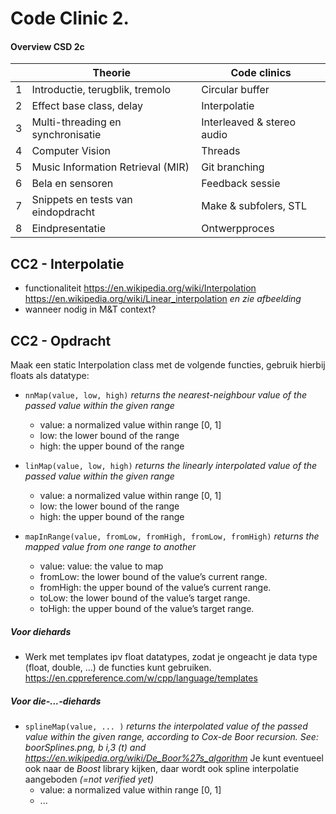 
# Code Clinic 2.

#### Overview CSD 2c
|   | Theorie                             |Code clinics               |
|---|---|---|
| 1 | Introductie, terugblik, tremolo     |Circular buffer            |
| 2 | Effect base class, delay            |Interpolatie               |
| 3 | Multi-threading en synchronisatie   |Interleaved & stereo audio |
| 4 | Computer Vision                     |Threads                    |
| 5 | Music Information Retrieval (MIR)   |Git branching              |
| 6 | Bela en sensoren                    |Feedback sessie            |
| 7 | Snippets en tests van eindopdracht  |Make & subfolers, STL      |
| 8 | Eindpresentatie                     |Ontwerpproces              |



## CC2 - Interpolatie
* functionaliteit
  https://en.wikipedia.org/wiki/Interpolation
  https://en.wikipedia.org/wiki/Linear_interpolation
  _en zie afbeelding_
* wanneer nodig in M&T context?

## CC2 - Opdracht
Maak een static Interpolation class met de volgende functies, gebruik hierbij floats als datatype:
* `nnMap(value, low, high)`
  _returns the nearest-neighbour value of the passed value within the given range_
    * value: a normalized value within range [0, 1]
    * low: the lower bound of the range
    * high: the upper bound of the range

* `linMap(value, low, high)`
  _returns the linearly interpolated value of the passed value within the given range_
    * value: a normalized value within range [0, 1]
    * low: the lower bound of the range
    * high: the upper bound of the range

* `mapInRange(value, fromLow, fromHigh, fromLow, fromHigh)`
  _returns the mapped value from one range to another_
    * value: value: the value to map
    * fromLow: the lower bound of the value’s current range.
    * fromHigh: the upper bound of the value’s current range.
    * toLow: the lower bound of the value’s target range.
    * toHigh: the upper bound of the value’s target range.


##### *Voor diehards*
* Werk met templates ipv float datatypes, zodat je ongeacht je data type (float, double, ...) de functies kunt gebruiken. https://en.cppreference.com/w/cpp/language/templates

##### *Voor die-...-diehards*
* `splineMap(value, ... )`
    *returns the interpolated value of the passed value within the given range, according to Cox-de Boor recursion. See: boorSplines.png, b i,3 (t) and https://en.wikipedia.org/wiki/De_Boor%27s_algorithm*
    Je kunt eventueel ook naar de _Boost_ library kijken, daar wordt ook spline interpolatie aangeboden _(=not verified yet)_
    * value: a normalized value within range [0, 1]
    * ...
